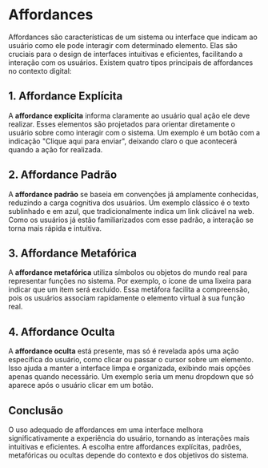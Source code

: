 # Affordances

Affordances são características de um sistema ou interface que indicam ao usuário como ele pode interagir com determinado elemento. Elas são cruciais para o design de interfaces intuitivas e eficientes, facilitando a interação com os usuários. Existem quatro tipos principais de affordances no contexto digital:

## 1. Affordance Explícita
A **affordance explícita** informa claramente ao usuário qual ação ele deve realizar. Esses elementos são projetados para orientar diretamente o usuário sobre como interagir com o sistema. Um exemplo é um botão com a indicação "Clique aqui para enviar", deixando claro o que acontecerá quando a ação for realizada.

## 2. Affordance Padrão
A **affordance padrão** se baseia em convenções já amplamente conhecidas, reduzindo a carga cognitiva dos usuários. Um exemplo clássico é o texto sublinhado e em azul, que tradicionalmente indica um link clicável na web. Como os usuários já estão familiarizados com esse padrão, a interação se torna mais rápida e intuitiva.

## 3. Affordance Metafórica
A **affordance metafórica** utiliza símbolos ou objetos do mundo real para representar funções no sistema. Por exemplo, o ícone de uma lixeira para indicar que um item será excluído. Essa metáfora facilita a compreensão, pois os usuários associam rapidamente o elemento virtual à sua função real.

## 4. Affordance Oculta
A **affordance oculta** está presente, mas só é revelada após uma ação específica do usuário, como clicar ou passar o cursor sobre um elemento. Isso ajuda a manter a interface limpa e organizada, exibindo mais opções apenas quando necessário. Um exemplo seria um menu dropdown que só aparece após o usuário clicar em um botão.

## Conclusão
O uso adequado de affordances em uma interface melhora significativamente a experiência do usuário, tornando as interações mais intuitivas e eficientes. A escolha entre affordances explícitas, padrões, metafóricas ou ocultas depende do contexto e dos objetivos do sistema.


